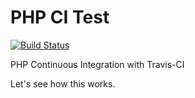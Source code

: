 # PHP CI Test

[![Build Status](https://travis-ci.org/WeeSee/php-ci.svg?branch=master)](https://travis-ci.org/WeeSee/php-ci)

PHP Continuous Integration with Travis-CI

Let's see how this works.
